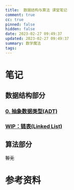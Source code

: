 ```yaml
---
title:  数据结构与算法 课堂笔记
comment: true
cc: true
pinned: false
hidden: false
date: 2023-02-27 09:49:37
updated: 2023-02-27 09:49:37
summary: 数学魔法
tags:
---
```


# 笔记
## 数据结构部分
### [0. 抽象数据类型(ADT)](/2023/02/note-ds-n-algo-0/)
### [WIP：链表(Linked List)](/2023/02/note-ds-n-algo-1/)
## 算法部分
~~暂无~~

# 参考资料
